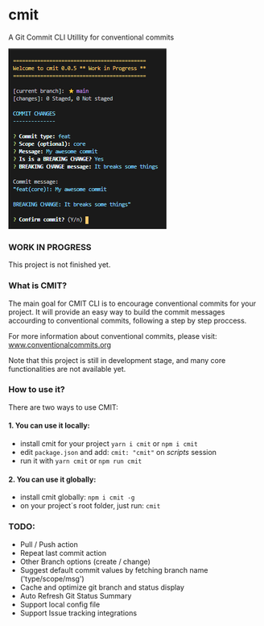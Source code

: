 # cmit

A Git Commit CLI Utillity for conventional commits

![cmit](preview.png)

### WORK IN PROGRESS

This project is not finished yet.

### What is CMIT?

The main goal for CMIT CLI is to encourage conventional commits for your project. It will provide an easy way to build the commit messages accourding to conventional commits, following a step by step proccess.

For more information about conventional commits, please visit:
www.conventionalcommits.org

Note that this project is still in development stage, and many core functionalities are not available yet.

### How to use it?

There are two ways to use CMIT:

#### 1. You can use it locally:

- install cmit for your project `yarn i cmit` or `npm i cmit`
- edit `package.json` and add: `cmit: "cmit"` on _scripts_ session
- run it with `yarn cmit` or `npm run cmit`

#### 2. You can use it globally:

- install cmit globally: `npm i cmit -g`
- on your project´s root folder, just run: `cmit`

### TODO:

- Pull / Push action
- Repeat last commit action
- Other Branch options (create / change)
- Suggest default commit values by fetching branch name ('type/scope/msg')
- Cache and optimize git branch and status display
- Auto Refresh Git Status Summary
- Support local config file
- Support Issue tracking integrations
